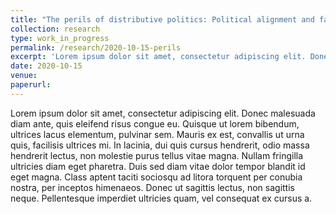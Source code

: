 ```yaml
---
title: "The perils of distributive politics: Political alignment and factor misallocation in Mexico. Conferences: MEA 2020"
collection: research
type: work_in_progress
permalink: /research/2020-10-15-perils
excerpt: 'Lorem ipsum dolor sit amet, consectetur adipiscing elit. Donec malesuada diam ante, quis eleifend risus congue eu. Quisque ut lorem bibendum, ultrices lacus elementum, pulvinar sem. Mauris ex est, convallis ut urna quis, facilisis ultrices mi. In lacinia, dui quis cursus hendrerit, odio massa hendrerit lectus, non molestie purus tellus vitae magna. Nullam fringilla ultricies diam eget pharetra. Duis sed diam vitae dolor tempor blandit id eget magna. Class aptent taciti sociosqu ad litora torquent per conubia nostra, per inceptos himenaeos. Donec ut sagittis lectus, non sagittis neque. Pellentesque imperdiet ultricies quam, vel consequat ex cursus a.'
date: 2020-10-15
venue: 
paperurl: 
---
```

Lorem ipsum dolor sit amet, consectetur adipiscing elit. Donec malesuada diam ante, quis eleifend risus congue eu. Quisque ut lorem bibendum, ultrices lacus elementum, pulvinar sem. Mauris ex est, convallis ut urna quis, facilisis ultrices mi. In lacinia, dui quis cursus hendrerit, odio massa hendrerit lectus, non molestie purus tellus vitae magna. Nullam fringilla ultricies diam eget pharetra. Duis sed diam vitae dolor tempor blandit id eget magna. Class aptent taciti sociosqu ad litora torquent per conubia nostra, per inceptos himenaeos. Donec ut sagittis lectus, non sagittis neque. Pellentesque imperdiet ultricies quam, vel consequat ex cursus a.
